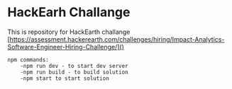 # HackEarh Challange

This is repository for HackEarth challange [https://assessment.hackerearth.com/challenges/hiring/Impact-Analytics-Software-Engineer-Hiring-Challenge/]()
```
npm commands:
    -npm run dev - to start dev server
    -npm run build - to build solution
    -npm start to start solution
```